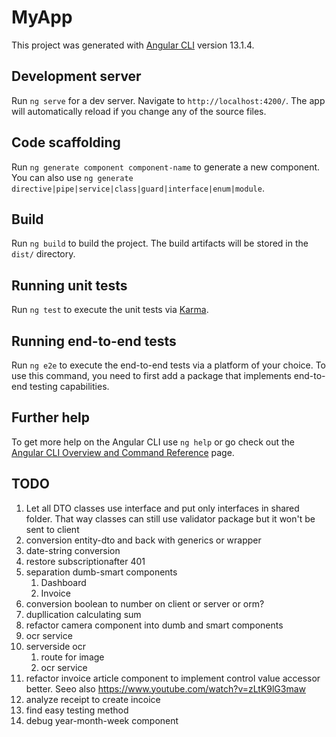 # MyApp

This project was generated with [Angular CLI](https://github.com/angular/angular-cli) version 13.1.4.

## Development server

Run `ng serve` for a dev server. Navigate to `http://localhost:4200/`. The app will automatically reload if you change any of the source files.

## Code scaffolding

Run `ng generate component component-name` to generate a new component. You can also use `ng generate directive|pipe|service|class|guard|interface|enum|module`.

## Build

Run `ng build` to build the project. The build artifacts will be stored in the `dist/` directory.

## Running unit tests

Run `ng test` to execute the unit tests via [Karma](https://karma-runner.github.io).

## Running end-to-end tests

Run `ng e2e` to execute the end-to-end tests via a platform of your choice. To use this command, you need to first add a package that implements end-to-end testing capabilities.

## Further help

To get more help on the Angular CLI use `ng help` or go check out the [Angular CLI Overview and Command Reference](https://angular.io/cli) page.

## TODO
1. Let all DTO classes use interface and put only interfaces in shared folder. 
That way classes can still use validator package but it won't be sent to client
1. conversion entity-dto and back with generics or wrapper
1. date-string conversion
1. restore subscriptionafter 401
1. separation dumb-smart components
    1. Dashboard
    1. Invoice
1. conversion boolean to number on client or server or orm?
1. dupllication calculating sum
1. refactor camera component into dumb and smart components
1. ocr service
1. serverside ocr
    1. route for image
    1. ocr service
1. refactor invoice article component to implement control value accessor better. Seeo also https://www.youtube.com/watch?v=zLtK9lG3maw
1. analyze receipt to create incoice
1. find easy testing method
1. debug year-month-week component
